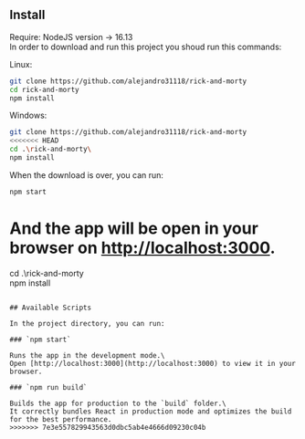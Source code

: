 ## Install
Require: NodeJS version -> 16.13\
In order to download and run this project you shoud run this commands:

Linux:
```sh
git clone https://github.com/alejandro31118/rick-and-morty
cd rick-and-morty
npm install
```
Windows:
```sh
git clone https://github.com/alejandro31118/rick-and-morty
<<<<<<< HEAD
cd .\rick-and-morty\ 
npm install
```
When the download is over, you can run:
```sh
npm start
```
And the app will be open in your browser on [http://localhost:3000](http://localhost:3000).
=======
cd .\rick-and-morty\
npm install
```

## Available Scripts

In the project directory, you can run:

### `npm start`

Runs the app in the development mode.\
Open [http://localhost:3000](http://localhost:3000) to view it in your browser.

### `npm run build`

Builds the app for production to the `build` folder.\
It correctly bundles React in production mode and optimizes the build for the best performance.
>>>>>>> 7e3e557829943563d0dbc5ab4e4666d09230c04b
